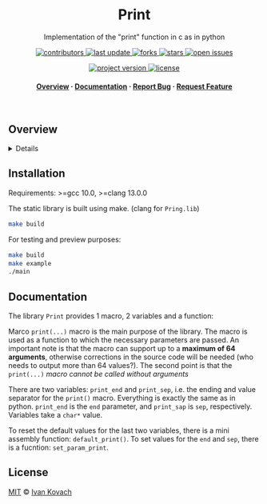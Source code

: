 <div align="center">
  <h1>Print</h1>

  <p>
    Implementation of the "print" function in c as in python
  </p>

<!-- Badges -->
<p>
  <a href="https://github.com/Qu1nel/Print/graphs/contributors">
    <img src="https://img.shields.io/github/contributors/Qu1nel/Print" alt="contributors" />
  </a>
  <a href="https://github.com/Qu1nel/Print/commits/main">
    <img src="https://img.shields.io/github/last-commit/Qu1nel/Print" alt="last update" />
  </a>
  <a href="https://github.com/Qu1nel/Print/network/members">
    <img src="https://img.shields.io/github/forks/Qu1nel/Print" alt="forks" />
  </a>
  <a href="https://github.com/Qu1nel/Print/stargazers">
    <img src="https://img.shields.io/github/stars/Qu1nel/Print" alt="stars" />
  </a>
  <a href="https://github.com/Qu1nel/Print/issues/">
    <img src="https://img.shields.io/github/issues/Qu1nel/Print" alt="open issues" />
  </a>
</p>

<p>
  <a href="https://github.com/Qu1nel/Print/releases/">
    <img src="https://img.shields.io/github/v/release/Qu1nel/Print" alt="project version" />
  <a>
  <a href="https://github.com/Qu1nel/Print/blob/main/LICENSE">
    <img src="https://img.shields.io/github/license/Qu1nel/Print?color=g" alt="license" />
  </a>
</p>

<h4>
  <a href="#overview">Overview</a>
  <span> · </span>
  <a href="#documentation">Documentation</a>
  <span> · </span>
  <a href="https://github.com/Qu1nel/Print/issues/">Report Bug</a>
  <span> · </span>
  <a href="https://github.com/Qu1nel/Print/issues/">Request Feature</a>
</h4>
</div>

<br />

## Overview

<details>
  <img src="./.github/assets/demo.png" alt="Use 'end' and 'sep' param" />
</details>

## Installation

Requirements: >=gcc 10.0, >=clang 13.0.0

The static library is built using make. (clang for `Pring.lib`)

```bash
make build
```

For testing and preview purposes:

```bash
make build
make example
./main
```

## Documentation

The library `Print` provides 1 macro, 2 variables and a function:

Marco `print(...)` macro is the main purpose of the library. The macro is used as a function to which the necessary parameters are passed. An important note is that the macro can support up to a **maximum of 64 arguments**, otherwise corrections in the source code will be needed (who needs to output more than 64 values?). The second point is that the `print(...)` *macro cannot be called without arguments*

There are two variables: `print_end` and `print_sep`, i.e. the ending and value separator for the `print()` macro. Everything is exactly the same as in python. `print_end` is the `end` parameter, and `print_sap` is `sep`, respectively. Variables take a `char*` value.

To reset the default values for the last two variables, there is a mini assembly function: `default_print()`. To set
values for the `end` and `sep`, there is a fucntion: `set_param_print`.

## License

[MIT](./LICENSE) © [Ivan Kovach](https://github.com/Qu1nel/)
